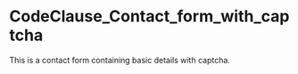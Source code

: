# CodeClause_Contact_form_with_captcha
This is a contact form containing basic details with captcha.
